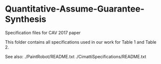 # Quantitative-Assume-Guarantee-Synthesis
Specification files for CAV 2017 paper

This folder contains all specifications used in our work for Table 1 and Table 2.

See also:
./PaintRobot/README.txt
./CimattiSpecifications/README.txt
